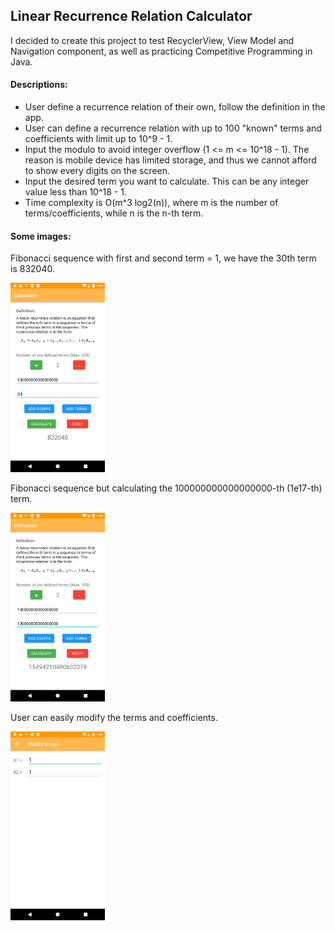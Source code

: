 ## Linear Recurrence Relation Calculator

I decided to create this project to test RecyclerView, View Model and Navigation component, as well as practicing Competitive Programming in Java.

#### Descriptions:
- User define a recurrence relation of their own, follow the definition in the app.
- User can define a recurrence relation with up to 100 "known" terms and coefficients with limit up to 10^9 - 1.
- Input the modulo to avoid integer overflow (1 <= m <= 10^18 - 1). The reason is mobile device has limited storage, and thus we cannot afford to show every digits on the screen.
- Input the desired term you want to calculate. This can be any integer value less than 10^18 - 1.
- Time complexity is O(m^3 log2(n)), where m is the number of terms/coefficients, while n is the n-th term.


#### Some images:

Fibonacci sequence with first and second term = 1, we have the 30th term is 832040.

<img src="https://github.com/quanpham0805/LinRecurrenceRelationCalc/blob/master/img/FiboSmall.png" width="30%">

Fibonacci sequence but calculating the 100000000000000000-th (1e17-th) term.

<img src="https://github.com/quanpham0805/LinRecurrenceRelationCalc/blob/master/img/FiboHuge.png" width="30%">

User can easily modify the terms and coefficients.

<img src="https://github.com/quanpham0805/LinRecurrenceRelationCalc/blob/master/img/Mod.png" width="30%">
